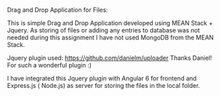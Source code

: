Drag and Drop Application for Files:

This is simple Drag and Drop Application developed using MEAN Stack + Jquery. 
As storing of files or adding any entries to database was not needed during this assignment I have not used MongoDB from the MEAN Stack.

Jquery plugin used: https://github.com/danielm/uploader Thanks Daniel! For such a wonderful plugin :) 

I have integrated this Jquery plugin with Angular 6 for frontend and Express.js ( Node.js) as server for storing the files in the local folder.
